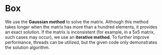 # Box
We use the **Gaussian method** to solve the matrix. Although this method takes longer when the matrix has more than a hundred elements, it provides an exact solution. If the matrix is inconsistent (for example, in a 5x5 matrix, such cases may occur), we use an **iterative method**. To further improve performance, threads can be utilized, but the given code only demonstrates the solution algorithm. 

